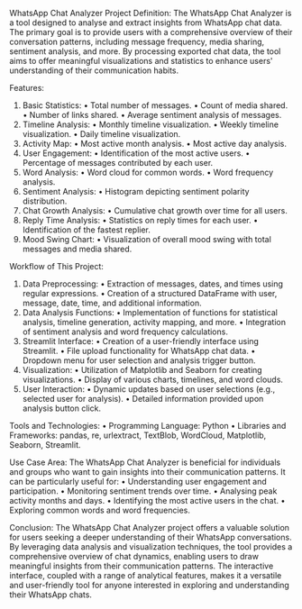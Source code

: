 WhatsApp Chat Analyzer
Project Definition:
The WhatsApp Chat Analyzer is a tool designed to analyse and extract insights from WhatsApp chat data. The primary goal is to provide users with a comprehensive overview of their conversation patterns, including message frequency, media sharing, sentiment analysis, and more. By processing exported chat data, the tool aims to offer meaningful visualizations and statistics to enhance users' understanding of their communication habits.

Features:
1.	Basic Statistics:
•	Total number of messages.
•	Count of media shared.
•	Number of links shared.
•	Average sentiment analysis of messages.
2.	Timeline Analysis:
•	Monthly timeline visualization.
•	Weekly timeline visualization.
•	Daily timeline visualization.
3.	Activity Map:
•	Most active month analysis.
•	Most active day analysis.
4.	User Engagement:
•	Identification of the most active users.
•	Percentage of messages contributed by each user.
5.	Word Analysis:
•	Word cloud for common words.
•	Word frequency analysis.
6.	Sentiment Analysis:
•	Histogram depicting sentiment polarity distribution.
7.	Chat Growth Analysis:
•	Cumulative chat growth over time for all users.
8.	Reply Time Analysis:
•	Statistics on reply times for each user.
•	Identification of the fastest replier.
9.	Mood Swing Chart:
•	Visualization of overall mood swing with total messages and media shared.

Workflow of This Project:
1.	Data Preprocessing:
•	Extraction of messages, dates, and times using regular expressions.
•	Creation of a structured DataFrame with user, message, date, time, and additional information.
2.	Data Analysis Functions:
•	Implementation of functions for statistical analysis, timeline generation, activity mapping, and more.
•	Integration of sentiment analysis and word frequency calculations.
3.	Streamlit Interface:
•	Creation of a user-friendly interface using Streamlit.
•	File upload functionality for WhatsApp chat data.
•	Dropdown menu for user selection and analysis trigger button.
4.	Visualization:
•	Utilization of Matplotlib and Seaborn for creating visualizations.
•	Display of various charts, timelines, and word clouds.
5.	User Interaction:
•	Dynamic updates based on user selections (e.g., selected user for analysis).
•	Detailed information provided upon analysis button click.

Tools and Technologies:
•	Programming Language: Python
•	Libraries and Frameworks: pandas, re, urlextract, TextBlob, WordCloud, Matplotlib, Seaborn, Streamlit.

Use Case Area:
The WhatsApp Chat Analyzer is beneficial for individuals and groups who want to gain insights into their communication patterns. It can be particularly useful for:
•	Understanding user engagement and participation.
•	Monitoring sentiment trends over time.
•	Analysing peak activity months and days.
•	Identifying the most active users in the chat.
•	Exploring common words and word frequencies.

Conclusion:
The WhatsApp Chat Analyzer project offers a valuable solution for users seeking a deeper understanding of their WhatsApp conversations. By leveraging data analysis and visualization techniques, the tool provides a comprehensive overview of chat dynamics, enabling users to draw meaningful insights from their communication patterns. The interactive interface, coupled with a range of analytical features, makes it a versatile and user-friendly tool for anyone interested in exploring and understanding their WhatsApp chats.

